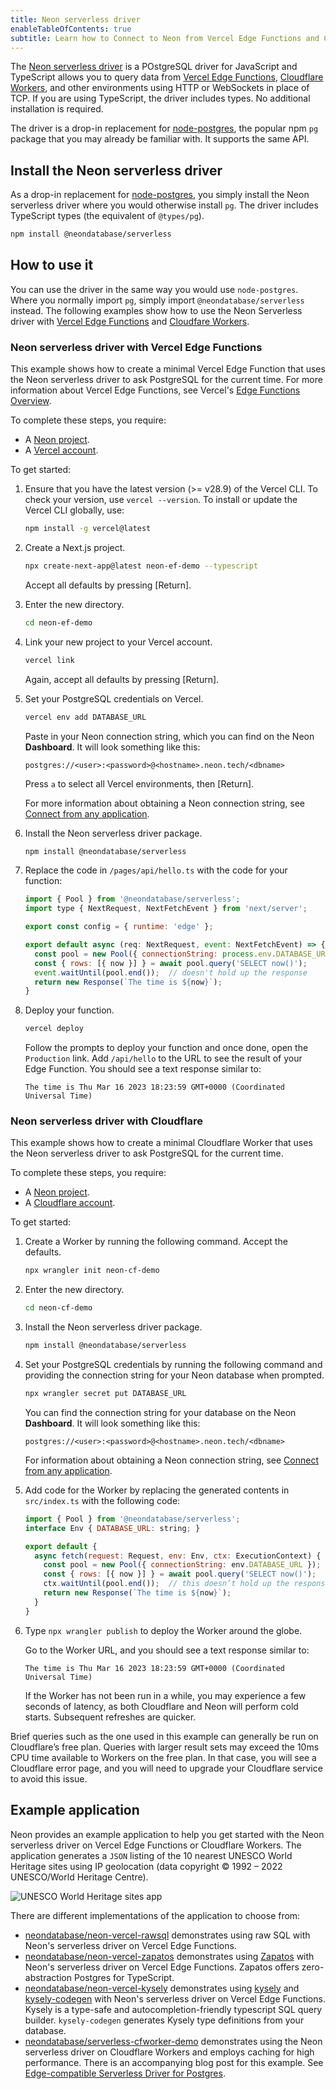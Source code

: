 ```yaml
---
title: Neon serverless driver
enableTableOfContents: true
subtitle: Learn how to Connect to Neon from Vercel Edge Functions and Cloudflare Workers
---
```


The [Neon serverless driver](https://github.com/neondatabase/serverless) is a POstgreSQL driver for JavaScript and TypeScript allows you to query data from [Vercel Edge Functions](https://vercel.com/docs/concepts/functions/edge-functions), [Cloudflare Workers](https://workers.cloudflare.com/), and other environments using HTTP or WebSockets in place of TCP. If you are using TypeScript, the driver includes types. No additional installation is required.

The driver is a drop-in replacement for [node-postgres](https://node-postgres.com/), the popular npm `pg` package that you may already be familiar with. It supports the same API.

## Install the Neon serverless driver

As a drop-in replacement for [node-postgres](https://node-postgres.com/), you simply install the Neon serverless driver where you would otherwise install `pg`. The driver includes TypeScript types (the equivalent of `@types/pg`).

```bash
npm install @neondatabase/serverless
```

## How to use it

You can use the driver in the same way you would use `node-postgres`. Where you normally import `pg`, simply import `@neondatabase/serverless` instead. The following examples show how to use the Neon Serverless driver with [Vercel Edge Functions](#neon-serverless-driver-with-vercel-edge-functions) and [Cloudfare Workers](#neon-serverless-driver-with-cloudflare).

### Neon serverless driver with Vercel Edge Functions

This example shows how to create a minimal Vercel Edge Function that uses the Neon serverless driver to ask PostgreSQL for the current time. For more information about Vercel Edge Functions, see Vercel's [Edge Functions Overview](https://vercel.com/docs/concepts/functions/edge-functions).

To complete these steps, you require:

- A [Neon project](/docs/get-started-with-neon/setting-up-a-project).
- A [Vercel account](https://vercel.com/).

To get started:

1. Ensure that you have the latest version (>= v28.9) of the Vercel CLI. To check your version, use `vercel --version`. To install or update the Vercel CLI globally, use:

    ```bash
    npm install -g vercel@latest
    ```

1. Create a Next.js project.

    ```bash
    npx create-next-app@latest neon-ef-demo --typescript
    ```

    Accept all defaults by pressing [Return].

1. Enter the new directory.

    ```bash
    cd neon-ef-demo
    ```

1. Link your new project to your Vercel account.

    ```bash
    vercel link
    ```

    Again, accept all defaults by pressing [Return].

1. Set your PostgreSQL credentials on Vercel.

    ```bash
    vercel env add DATABASE_URL
    ```

    Paste in your Neon connection string, which you can find on the Neon **Dashboard**. It will look something like this:

    ```text
    postgres://<user>:<password>@<hostname>.neon.tech/<dbname>
    ```

    Press `a` to select all Vercel environments, then [Return].

    For more information about obtaining a Neon connection string, see [Connect from any application](/docs/connect/connect-from-any-app).

1. Install the Neon serverless driver package.

    ```bash
    npm install @neondatabase/serverless
    ```

1. Replace the code in `/pages/api/hello.ts` with the code for your function:

    ```js
    import { Pool } from '@neondatabase/serverless';
    import type { NextRequest, NextFetchEvent } from 'next/server';
    
    export const config = { runtime: 'edge' };
    
    export default async (req: NextRequest, event: NextFetchEvent) => {
      const pool = new Pool({ connectionString: process.env.DATABASE_URL });
      const { rows: [{ now }] } = await pool.query('SELECT now()');
      event.waitUntil(pool.end());  // doesn't hold up the response
      return new Response(`The time is ${now}`);
    }
    ```

1. Deploy your function.

    ```bash
    vercel deploy
    ```

    Follow the prompts to deploy your function and once done, open the `Production` link. Add `/api/hello` to the URL to see the result of your Edge Function. You should see a text response similar to:

    ```text
    The time is Thu Mar 16 2023 18:23:59 GMT+0000 (Coordinated Universal Time)
    ```

### Neon serverless driver with Cloudflare

This example shows how to create a minimal Cloudflare Worker that uses the Neon serverless driver to ask PostgreSQL for the current time.

To complete these steps, you require:

- A [Neon project](/docs/get-started-with-neon/setting-up-a-project).
- A [Cloudflare account](https://dash.cloudflare.com/).

To get started:

1. Create a Worker by running the following command. Accept the defaults.

    ```bash
    npx wrangler init neon-cf-demo
    ```

1. Enter the new directory.

    ```bash
    cd neon-cf-demo
    ```

1. Install the Neon serverless driver package.

    ```bash
    npm install @neondatabase/serverless
    ```

1. Set your PostgreSQL credentials by running the following command and providing the connection string for your Neon database when prompted.

    ```bash
    npx wrangler secret put DATABASE_URL
    ```

    You can find the connection string for your database on the Neon **Dashboard**. It will look something like this:

    ```text
    postgres://<user>:<password>@<hostname>.neon.tech/<dbname> 
    ```

    For information about obtaining a Neon connection string, see [Connect from any application](/docs/connect/connect-from-any-app).

1. Add code for the Worker by replacing the generated contents in `src/index.ts` with the following code:

    ```js
    import { Pool } from '@neondatabase/serverless';
    interface Env { DATABASE_URL: string; }

    export default {
      async fetch(request: Request, env: Env, ctx: ExecutionContext) {
        const pool = new Pool({ connectionString: env.DATABASE_URL });
        const { rows: [{ now }] } = await pool.query('SELECT now()');
        ctx.waitUntil(pool.end());  // this doesn’t hold up the response
        return new Response(`The time is ${now}`);
      }
    }
    ```

1. Type `npx wrangler publish` to deploy the Worker around the globe.

    Go to the Worker URL, and you should see a text response similar to:

    ```text
    The time is Thu Mar 16 2023 18:23:59 GMT+0000 (Coordinated Universal Time)
    ```

    If the Worker has not been run in a while, you may experience a few seconds of latency, as both Cloudflare and Neon will perform cold starts. Subsequent refreshes are quicker.

<Admonition type="note">
Brief queries such as the one used in this example can generally be run on Cloudflare’s free plan. Queries with larger result sets may exceed the 10ms CPU time available to Workers on the free plan. In that case, you will see a Cloudflare error page, and you will need to upgrade your Cloudflare service to avoid this issue.
</Admonition>

## Example application

Neon provides an example application to help you get started with the Neon serverless driver on Vercel Edge Functions or Cloudflare Workers. The application generates a `JSON` listing of the 10 nearest UNESCO World Heritage sites using IP geolocation (data copyright © 1992 – 2022 UNESCO/World Heritage Centre).

![UNESCO World Heritage sites app](/docs/relnotes/unesco_sites.png)

There are different implementations of the application to choose from:

- [neondatabase/neon-vercel-rawsql](https://github.com/neondatabase/neon-vercel-rawsql) demonstrates using raw SQL with Neon's serverless driver on Vercel Edge Functions.
- [neondatabase/neon-vercel-zapatos](https://github.com/neondatabase/neon-vercel-zapatos) demonstrates using [Zapatos](https://jawj.github.io/zapatos/) with Neon's serverless driver on Vercel Edge Functions. Zapatos offers zero-abstraction Postgres for TypeScript.
- [neondatabase/neon-vercel-kysely](https://github.com/neondatabase/neon-vercel-kysely) demonstrates using [kysely](https://github.com/koskimas/kysely) and [kysely-codegen](https://github.com/RobinBlomberg/kysely-codegen) with Neon's serverless driver on Vercel Edge Functions. Kysely is a type-safe and autocompletion-friendly typescript SQL query builder. `kysely-codegen` generates Kysely type definitions from your database.
- [neondatabase/serverless-cfworker-demo](https://github.com/neondatabase/serverless-cfworker-demo) demonstrates using the Neon serverless driver on Cloudflare Workers and employs caching for high performance. There is an accompanying blog post for this example. See [Edge-compatible Serverless Driver for Postgres](https://neon.tech/blog/serverless-driver-for-postgres).
